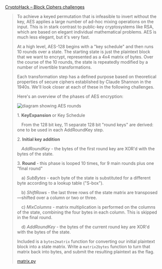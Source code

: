 [CryptoHack – Block Ciphers challenges](https://cryptohack.org/challenges/aes/)

> To achieve a keyed permutation that is infeasible to invert without the key, AES applies a large number of ad-hoc mixing operations on the input. This is in stark contrast to public-key cryptosystems like RSA, which are based on elegant individual mathematical problems. AES is much less elegant, but it's very fast.
>
> At a high level, AES-128 begins with a "key schedule" and then runs 10 rounds over a state. The starting state is just the plaintext block that we want to encrypt, represented as a 4x4 matrix of bytes. Over the course of the 10 rounds, the state is repeatedly modified by a number of invertible transformations.
>
> Each transformation step has a defined purpose based on theoretical properties of secure ciphers established by Claude Shannon in the 1940s. We'll look closer at each of these in the following challenges.
>
> Here's an overview of the phases of AES encryption:
>
> ![diagram showing AES rounds](https://cryptohack.org/static/img/aes/Structure.png)
>
> 1\. **KeyExpansion** or Key Schedule
>
>  From the 128 bit key, 11 separate 128 bit "round keys" are derived: one to be used in each AddRoundKey step.
>
> 2\. **Initial key addition**
>
>  _AddRoundKey_ - the bytes of the first round key are XOR'd with the bytes of the state.
>
> 3\. **Round** - this phase is looped 10 times, for 9 main rounds plus one "final round"
>
>  a) _SubBytes_ - each byte of the state is substituted for a different byte according to a lookup table ("S-box").
>
>  b) _ShiftRows_ - the last three rows of the state matrix are transposed—shifted over a column or two or three.
>
>  c) _MixColumns_ - matrix multiplication is performed on the columns of the state, combining the four bytes in each column. This is skipped in the final round.
>
>  d) _AddRoundKey_ - the bytes of the current round key are XOR'd with the bytes of the state.
>
> Included is a `bytes2matrix` function for converting our initial plaintext block into a state matrix. Write a `matrix2bytes` function to turn that matrix back into bytes, and submit the resulting plaintext as the flag.
>
> [matrix.py](https://cryptohack.org/static/challenges/matrix_e1b463dddbee6d17959618cf370ff1a5.py)
> 
> 